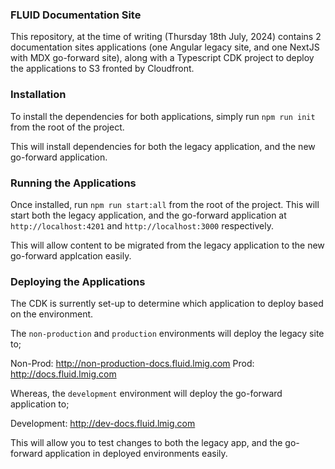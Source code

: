### FLUID Documentation Site

This repository, at the time of writing (Thursday 18th July, 2024) contains 2 documentation 
sites applications (one Angular legacy site, and one NextJS with MDX go-forward site), along with 
a Typescript CDK project to deploy the applications to S3 fronted by Cloudfront.

### Installation

To install the dependencies for both applications, simply run `npm run init` from the root
of the project.

This will install dependencies for both the legacy application, and the new go-forward application.

### Running the Applications

Once installed, run `npm run start:all` from the root of the project. This will start both the legacy 
application, and the go-forward application at `http://localhost:4201` and `http://localhost:3000` 
respectively.

This will allow content to be migrated from the legacy application to the new go-forward 
applcation easily.

### Deploying the Applications

The CDK is surrently set-up to determine which application to deploy based on the environment.

The `non-production` and `production` environments will deploy the legacy site to;

Non-Prod: http://non-production-docs.fluid.lmig.com
Prod: http://docs.fluid.lmig.com

Whereas, the `development` environment will deploy the go-forward application to;

Development: http://dev-docs.fluid.lmig.com

This will allow you to test changes to both the legacy app, and the go-forward application 
in deployed environments easily.